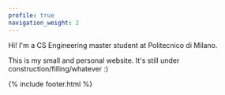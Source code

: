 ```yaml
---
profile: true
navigation_weight: 2
---
```


Hi! I'm a CS Engineering master student at Politecnico di Milano.

This is my small and personal website. It's still under construction/filling/whatever :)




{% include footer.html %}
